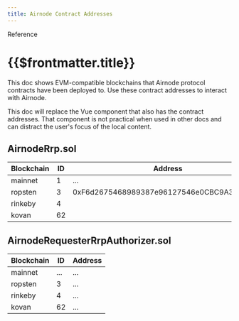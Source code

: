```yaml
---
title: Airnode Contract Addresses
---
```

<TitleSpan>Reference</TitleSpan>
# {{$frontmatter.title}}

<TocHeader />
<TOC class="table-of-contents" :include-level="[2,3]" />

This doc shows EVM-compatible blockchains that Airnode protocol contracts have been deployed to. Use these contract addresses to interact with Airnode.

<Fix>This doc will replace the Vue component that also has the contract addresses. That component is not practical when used in other docs and can distract the user's focus of the local content.</Fix>

## AirnodeRrp.sol

| Blockchain | ID  | Address                                    |
| ---------- | --- | ------------------------------------------ |
| mainnet    | 1   | ...                                        |
| ropsten    | 3   | 0xF6d2675468989387e96127546e0CBC9A384fa418 |
| rinkeby    | 4   |                                            |
| kovan      | 62  |                                            |

## AirnodeRequesterRrpAuthorizer.sol

| Blockchain | ID  | Address                                    |
| ---------- | --- | ------------------------------------------ |
| mainnet    | ... | ...                                        |
| ropsten    | 3   | ...                                        |
| rinkeby    | 4   | ...                                        |
| kovan      | 62  | ...                                        |
